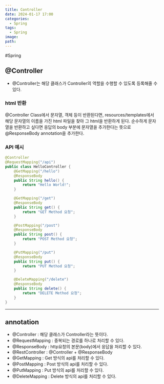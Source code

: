 ```yaml
---
title: Controller
date: 2024-01-17 17:00
categories:
  - Spring
tags:
  - Spring
image: 
path:
---
```

#Spring 

## @Controller
+ @Controller는 해당 클래스가 Controller의 역할을 수행할 수 있도록 등록해줄 수 있다.

### html 반환
@Controller Class에서 문자열, 객체 등이 반환된다면, resources/templates에서 해당 문자열의 이름을 가진 html 파일을 찾아 그 html을 반환하게 된다. 순수하게 문자열을 반환하고 싶다면 응답의 body 부분에 문자열을 추가한다는 뜻으로 @ResponseBody annotation을 추가한다.

### API 예시

```java
@Controller
@RequestMapping("/api")
public class HelloController {
    @GetMapping("/hello")
    @ResponseBody
    public String hello() {
        return "Hello World!";
    }

    @GetMapping("/get")
    @ResponseBody
    public String get() {
        return "GET Method 요청";
    }

    @PostMapping("/post")
    @ResponseBody
    public String post() {
        return "POST Method 요청";
    }

    @PutMapping("/put")
    @ResponseBody
    public String put() {
        return "PUT Method 요청";
    }

    @DeleteMapping("/delete")
    @ResponseBody
    public String delete() {
        return "DELETE Method 요청";
    }
}
```


---

## annotation
+ @Controller : 해당 클래스가 Controller라는 뜻이다.
+ @RequestMapping : 중복되는 경로를 하나로 처리할 수 있다.
+ @ResponseBody : http요청의 본문(body)에서 응답을 처리할 수 있다.
+ @RestController : @Controller + @ResponseBody
+ @GetMapping : Get 방식의 api를 처리할 수 있다.
+ @PostMapping : Post 방식의 api를 처리할 수 있다.
+ @PutMapping : Put 방식의 api를 처리할 수 있다.
+ @DeleteMapping : Delete 방식의 api를 처리할 수 있다.
